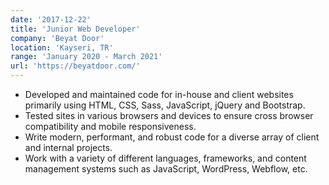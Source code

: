 ```yaml
---
date: '2017-12-22'
title: 'Junior Web Developer'
company: 'Beyat Door'
location: 'Kayseri, TR'
range: 'January 2020 - March 2021'
url: 'https://beyatdoor.com/'
---
```


- Developed and maintained code for in-house and client websites primarily using HTML, CSS, Sass, JavaScript, jQuery and Bootstrap.
- Tested sites in various browsers and devices to ensure cross browser compatibility and mobile responsiveness.
- Write modern, performant, and robust code for a diverse array of client and internal projects.
- Work with a variety of different languages, frameworks, and content management systems such as JavaScript, WordPress, Webflow, etc.
